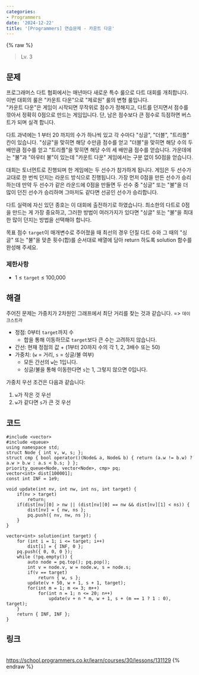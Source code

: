 ```yaml
---
categories:
- Programmers
date: '2024-12-22'
title: '[Programmers] 연습문제 - 카운트 다운'
---
```


{% raw %}
> Lv. 3<br>

## 문제
프로그래머스 다트 협회에서는 매년마다 새로운 특수 룰으로 다트 대회를 개최합니다. 이번 대회의 룰은 "카운트 다운"으로 "제로원" 룰의 변형 룰입니다.  
"카운트 다운"은 게임이 시작되면 무작위로 점수가 정해지고, 다트를 던지면서 점수를 깎아서 정확히 0점으로 만드는 게임입니다. 단, 남은 점수보다 큰 점수로 득점하면 버스트가 되며 실격 합니다.

다트 과녁에는 1 부터 20 까지의 수가 하나씩 있고 각 수마다 "싱글", "더블", "트리플" 칸이 있습니다. "싱글"을 맞히면 해당 수만큼 점수를 얻고 "더블"을 맞히면 해당 수의 두 배만큼 점수를 얻고 "트리플"을 맞히면 해당 수의 세 배만큼 점수를 얻습니다. 가운데에는 "불"과 "아우터 불"이 있는데 "카운트 다운" 게임에서는 구분 없이 50점을 얻습니다.

대회는 토너먼트로 진행되며 한 게임에는 두 선수가 참가하게 됩니다. 게임은 두 선수가 교대로 한 번씩 던지는 라운드 방식으로 진행됩니다. 가장 먼저 0점을 만든 선수가 승리하는데 만약 두 선수가 같은 라운드에 0점을 만들면 두 선수 중 "싱글" 또는 "불"을 더 많이 던진 선수가 승리하며 그마저도 같다면 선공인 선수가 승리합니다.

다트 실력에 자신 있던 종호는 이 대회에 출전하기로 하였습니다. 최소한의 다트로 0점을 만드는 게 가장 중요하고, 그러한 방법이 여러가지가 있다면 "싱글" 또는 "불"을 최대한 많이 던지는 방법을 선택해야 합니다.

목표 점수  `target`이 매개변수로 주어졌을 때 최선의 경우 던질 다트 수와 그 때의 "싱글" 또는 "불"을 맞춘 횟수(합)를 순서대로 배열에 담아 return 하도록 solution 함수를 완성해 주세요.

### 제한사항
-   1 ≤  `target`  ≤ 100,000

## 해결
주어진 문제는 가중치가 2차원인 그래프에서 최단 거리를 찾는 것과 같습니다. => `데이크스트라`
- 정점: 0부터 `target`까지 수
	- 합을 통해 이동하므로 `target`보다 큰 수는 고려하지 않습니다.
- 간선: 현재 정점의 값 + (1부터 20까지 수의 각 1, 2, 3배수 또는 50)
- 가중치: (`w` = 거리, `s` = 싱글/불 여부)
	- 모든 간선의 `w`는 1입니다.
	- 싱글/불을 통해 이동한다면 `s`는 1, 그렇지 않으면 0입니다.

가중치 우선 조건은 다음과 같습니다:
1. `w`가 작은 것 우선
2. `w`가 같다면 `s`가 큰 것 우선

## 코드
```
#include <vector>
#include <queue>
using namespace std;
struct Node { int v, w, s; };
struct cmp { bool operator()(Node& a, Node& b) { return (a.w != b.w) ? a.w > b.w : a.s < b.s; } };
priority_queue<Node, vector<Node>, cmp> pq;
vector<int> dist[100001];
const int INF = 1e9;

void update(int nv, int nw, int ns, int target) {
    if(nv > target)
        return;
    if(dist[nv][0] > nw || (dist[nv][0] == nw && dist[nv][1] < ns)) {
        dist[nv] = { nw, ns };
        pq.push({ nv, nw, ns });
    }
}

vector<int> solution(int target) {
    for (int i = 1; i <= target; i++)
        dist[i] = { INF, 0 };
    pq.push({ 0, 0, 0 });
    while (!pq.empty()) {
        auto node = pq.top(); pq.pop();
        int v = node.v, w = node.w, s = node.s;
        if(v == target)
            return { w, s };
        update(v + 50, w + 1, s + 1, target);
        for(int m = 1; m <= 3; m++)
            for(int n = 1; n <= 20; n++)
                update(v + n * m, w + 1, s + (m == 1 ? 1 : 0), target);
    }
    return { INF, INF };
}
```

## 링크
<br>https://school.programmers.co.kr/learn/courses/30/lessons/131129
{% endraw %}